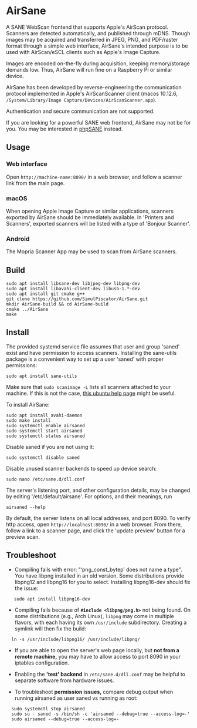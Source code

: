 # AirSane

A SANE WebScan frontend that supports Apple's AirScan protocol.
Scanners are detected automatically, and published through mDNS.
Though images may be acquired and transferred
in JPEG, PNG, and PDF/raster format through a simple web interface,
AirSane's intended purpose is to be used with AirScan/eSCL clients such as
Apple's Image Capture.

Images are encoded on-the-fly during acquisition, keeping memory/storage
demands low. Thus, AirSane will run fine on a Raspberry Pi or similar device.

AirSane has been developed by reverse-engineering the communication protocol
implemented in Apple's AirScanScanner client
(macos 10.12.6, `/System/Library/Image Capture/Devices/AirScanScanner.app`).

Authentication and secure communication are not supported.

If you are looking for a powerful SANE web frontend, AirSane may not be for you.
You may be interested in [phpSANE](https://sourceforge.net/projects/phpsane) instead.

## Usage
### Web interface
Open `http://machine-name:8090/` in a web browser, and follow a scanner 
link from the main page.
### macOS
When opening Apple Image Capture or similar applications, scanners exported
by AirSane should be immediately available.
In 'Printers and Scanners', exported scanners will be listed with a type of 
'Bonjour Scanner'.
### Android
The Mopria Scanner App may be used to scan from AirSane scanners.

## Build
```
sudo apt install libsane-dev libjpeg-dev libpng-dev
sudo apt install libavahi-client-dev libusb-1.*-dev
sudo apt install git cmake g++
git clone https://github.com/SimulPiscator/AirSane.git
mkdir AirSane-build && cd AirSane-build
cmake ../AirSane
make
```
## Install

The provided systemd service file assumes that user and group
'saned' exist and have permission to access scanners.
Installing the sane-utils package is a convenient way to set up a user 'saned'
with proper permissions:
```
sudo apt install sane-utils
```
Make sure that ```sudo scanimage -L``` lists all scanners attached to your machine.
If this is not the case, [this ubuntu help page](https://help.ubuntu.com/community/SANE%20-%20Installing%20a%20scanner%20that%20isn%27t%20auto-detected) might be useful.

To install AirSane:
```
sudo apt install avahi-daemon
sudo make install
sudo systemctl enable airsaned
sudo systemctl start airsaned
sudo systemctl status airsaned
```
Disable saned if you are not using it:
```
sudo systemctl disable saned
```
Disable unused scanner backends to speed up device search:
```
sudo nano /etc/sane.d/dll.conf
```
The server's listening port, and other configuration details, may be changed
by editing '/etc/default/airsane'. For options, and their meanings, run
```
airsaned --help
```
By default, the server listens on all local addresses, and port 8090.
To verify http access, open `http://localhost:8090/` in a web browser.
From there, follow a link to a scanner page, and click the 'update preview'
button for a preview scan.

## Troubleshoot

* Compiling fails with error: "‘png_const_bytep’ does not name a type".
You have libpng installed in an old version. Some distributions provide libpng12 and libpng16 for you to select.
Installing libpng16-dev should fix the issue:
```
   sudo apt install libpng16-dev
```
* Compiling fails because of **`#include <libpng/png.h>`** not being found. 
On some distributions (e.g., Arch Linux), `libpng` may come in multiple flavors, with each having its
own `/usr/include` subdirectory. 
Creating a symlink will then fix the build:
```
  ln -s /usr/include/libpng16/ /usr/include/libpng/
```
* If you are able to open the server's web page locally, but **not from a remote
machine,** you may have to allow access to port 8090 in your iptables
configuration.

* Enabling the **'test' backend** in `/etc/sane.d/dll.conf` may be helpful 
to separate software from hardware issues.

* To troubleshoot **permission issues,** compare debug output when running
airsaned as user saned vs running as root:
```
  sudo systemctl stop airsaned
  sudo su - saned -s /bin/sh -c 'airsaned --debug=true --access-log=-'
  sudo airsaned --debug=true --access-log=-
```
